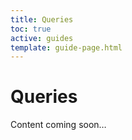 ```yaml
---
title: Queries
toc: true
active: guides
template: guide-page.html
---
```


# Queries

Content coming soon&hellip;
